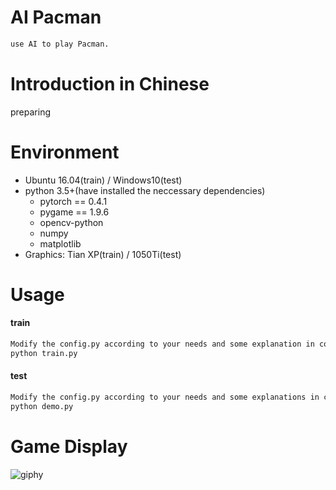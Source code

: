 # AI Pacman
```sh
use AI to play Pacman.
```

# Introduction in Chinese
preparing

# Environment
- Ubuntu 16.04(train) / Windows10(test)
- python 3.5+(have installed the neccessary dependencies)
	- pytorch == 0.4.1
	- pygame == 1.9.6
	- opencv-python
	- numpy
	- matplotlib
- Graphics: Tian XP(train) / 1050Ti(test)

# Usage
#### train
```sh
Modify the config.py according to your needs and some explanation in config.py, then run:
python train.py
```
#### test
```sh
Modify the config.py according to your needs and some explanations in config.py, then run:
python demo.py
```

# Game Display
![giphy](demonstration/running.gif)